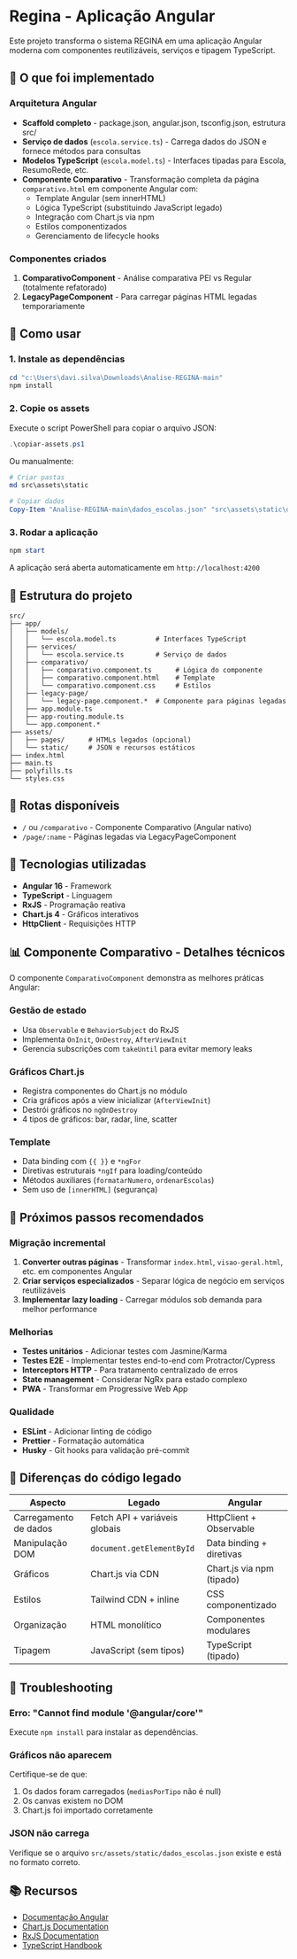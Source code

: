 # Regina - Aplicação Angular

Este projeto transforma o sistema REGINA em uma aplicação Angular moderna com componentes reutilizáveis, serviços e tipagem TypeScript.

## 🎯 O que foi implementado

### Arquitetura Angular
- **Scaffold completo** - package.json, angular.json, tsconfig.json, estrutura src/
- **Serviço de dados** (`escola.service.ts`) - Carrega dados do JSON e fornece métodos para consultas
- **Modelos TypeScript** (`escola.model.ts`) - Interfaces tipadas para Escola, ResumoRede, etc.
- **Componente Comparativo** - Transformação completa da página `comparativo.html` em componente Angular com:
  - Template Angular (sem innerHTML)
  - Lógica TypeScript (substituindo JavaScript legado)
  - Integração com Chart.js via npm
  - Estilos componentizados
  - Gerenciamento de lifecycle hooks

### Componentes criados
1. **ComparativoComponent** - Análise comparativa PEI vs Regular (totalmente refatorado)
2. **LegacyPageComponent** - Para carregar páginas HTML legadas temporariamente

## 🚀 Como usar

### 1. Instale as dependências

```powershell
cd "c:\Users\davi.silva\Downloads\Analise-REGINA-main"
npm install
```

### 2. Copie os assets

Execute o script PowerShell para copiar o arquivo JSON:

```powershell
.\copiar-assets.ps1
```

Ou manualmente:

```powershell
# Criar pastas
md src\assets\static

# Copiar dados
Copy-Item "Analise-REGINA-main\dados_escolas.json" "src\assets\static\dados_escolas.json"
```

### 3. Rodar a aplicação

```powershell
npm start
```

A aplicação será aberta automaticamente em `http://localhost:4200`

## 📂 Estrutura do projeto

```
src/
├── app/
│   ├── models/
│   │   └── escola.model.ts          # Interfaces TypeScript
│   ├── services/
│   │   └── escola.service.ts        # Serviço de dados
│   ├── comparativo/
│   │   ├── comparativo.component.ts      # Lógica do componente
│   │   ├── comparativo.component.html    # Template
│   │   └── comparativo.component.css     # Estilos
│   ├── legacy-page/
│   │   └── legacy-page.component.*  # Componente para páginas legadas
│   ├── app.module.ts
│   ├── app-routing.module.ts
│   └── app.component.*
├── assets/
│   ├── pages/      # HTMLs legados (opcional)
│   └── static/     # JSON e recursos estáticos
├── index.html
├── main.ts
├── polyfills.ts
└── styles.css
```

## 🎨 Rotas disponíveis

- `/` ou `/comparativo` - Componente Comparativo (Angular nativo)
- `/page/:name` - Páginas legadas via LegacyPageComponent

## 🔧 Tecnologias utilizadas

- **Angular 16** - Framework
- **TypeScript** - Linguagem
- **RxJS** - Programação reativa
- **Chart.js 4** - Gráficos interativos
- **HttpClient** - Requisições HTTP

## 📊 Componente Comparativo - Detalhes técnicos

O componente `ComparativoComponent` demonstra as melhores práticas Angular:

### Gestão de estado
- Usa `Observable` e `BehaviorSubject` do RxJS
- Implementa `OnInit`, `OnDestroy`, `AfterViewInit`
- Gerencia subscrições com `takeUntil` para evitar memory leaks

### Gráficos Chart.js
- Registra componentes do Chart.js no módulo
- Cria gráficos após a view inicializar (`AfterViewInit`)
- Destrói gráficos no `ngOnDestroy`
- 4 tipos de gráficos: bar, radar, line, scatter

### Template
- Data binding com `{{ }}` e `*ngFor`
- Diretivas estruturais `*ngIf` para loading/conteúdo
- Métodos auxiliares (`formatarNumero`, `ordenarEscolas`)
- Sem uso de `[innerHTML]` (segurança)

## 🔄 Próximos passos recomendados

### Migração incremental
1. **Converter outras páginas** - Transformar `index.html`, `visao-geral.html`, etc. em componentes Angular
2. **Criar serviços especializados** - Separar lógica de negócio em serviços reutilizáveis
3. **Implementar lazy loading** - Carregar módulos sob demanda para melhor performance

### Melhorias
- **Testes unitários** - Adicionar testes com Jasmine/Karma
- **Testes E2E** - Implementar testes end-to-end com Protractor/Cypress
- **Interceptors HTTP** - Para tratamento centralizado de erros
- **State management** - Considerar NgRx para estado complexo
- **PWA** - Transformar em Progressive Web App

### Qualidade
- **ESLint** - Adicionar linting de código
- **Prettier** - Formatação automática
- **Husky** - Git hooks para validação pré-commit

## 📝 Diferenças do código legado

| Aspecto | Legado | Angular |
|---------|--------|---------|
| Carregamento de dados | Fetch API + variáveis globais | HttpClient + Observable |
| Manipulação DOM | `document.getElementById` | Data binding + diretivas |
| Gráficos | Chart.js via CDN | Chart.js via npm (tipado) |
| Estilos | Tailwind CDN + inline | CSS componentizado |
| Organização | HTML monolítico | Componentes modulares |
| Tipagem | JavaScript (sem tipos) | TypeScript (tipado) |

## 🐛 Troubleshooting

### Erro: "Cannot find module '@angular/core'"
Execute `npm install` para instalar as dependências.

### Gráficos não aparecem
Certifique-se de que:
1. Os dados foram carregados (`mediasPorTipo` não é null)
2. Os canvas existem no DOM
3. Chart.js foi importado corretamente

### JSON não carrega
Verifique se o arquivo `src/assets/static/dados_escolas.json` existe e está no formato correto.

## 📚 Recursos

- [Documentação Angular](https://angular.io/docs)
- [Chart.js Documentation](https://www.chartjs.org/docs/latest/)
- [RxJS Documentation](https://rxjs.dev/)
- [TypeScript Handbook](https://www.typescriptlang.org/docs/)

